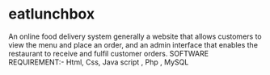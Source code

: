 # eatlunchbox
An online food delivery system generally a website that allows customers to view  the menu and place an order, and an admin interface that enables the restaurant to  receive and fulfil customer orders.  SOFTWARE REQUIREMENT:- Html, Css, Java script , Php , MySQL
